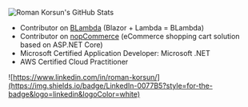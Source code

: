 ![Roman Korsun's GitHub Stats](https://github-readme-stats.vercel.app/api?username=bo-bac&count_private=false&show_icons=true&theme=light&include_all_commits=false)

- Contributor on [BLambda](https://github.com/Tyts-Software/blambda) (Blazor + Lambda = BLambda)
- Contributor on [nopCommerce](https://github.com/nopSolutions/nopCommerce) (eCommerce shopping cart solution based on ASP.NET Core)
- Microsoft Certified Application Developer: Microsoft .NET
- AWS Certified Cloud Practitioner

![https://www.linkedin.com/in/roman-korsun/](https://img.shields.io/badge/LinkedIn-0077B5?style=for-the-badge&logo=linkedin&logoColor=white)

<!-- You can support my work with [GitHub Sponsors 💗](https://github.com/sponsors/bo-bac)  -->
